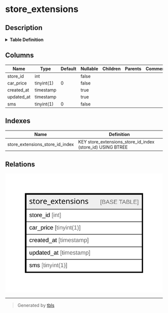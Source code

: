 # store_extensions

## Description

<details>
<summary><strong>Table Definition</strong></summary>

```sql
CREATE TABLE `store_extensions` (
  `store_id` int NOT NULL,
  `car_price` tinyint(1) NOT NULL DEFAULT '0',
  `created_at` timestamp NULL DEFAULT NULL,
  `updated_at` timestamp NULL DEFAULT NULL,
  `sms` tinyint(1) NOT NULL DEFAULT '0',
  KEY `store_extensions_store_id_index` (`store_id`)
) ENGINE=InnoDB DEFAULT CHARSET=utf8mb4 COLLATE=utf8mb4_unicode_ci
```

</details>

## Columns

| Name | Type | Default | Nullable | Children | Parents | Comment |
| ---- | ---- | ------- | -------- | -------- | ------- | ------- |
| store_id | int |  | false |  |  |  |
| car_price | tinyint(1) | 0 | false |  |  |  |
| created_at | timestamp |  | true |  |  |  |
| updated_at | timestamp |  | true |  |  |  |
| sms | tinyint(1) | 0 | false |  |  |  |

## Indexes

| Name | Definition |
| ---- | ---------- |
| store_extensions_store_id_index | KEY store_extensions_store_id_index (store_id) USING BTREE |

## Relations

![er](store_extensions.svg)

---

> Generated by [tbls](https://github.com/k1LoW/tbls)
